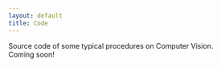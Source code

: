 ```yaml
---
layout: default
title: Code
---
```

<!--This is an example of an additional page you could add to the site (and its navigation).-->
<!--If you like this template, find our group's other code here:-->
<!--* [uwsampa on GitHub](https://github.com/uwsampa/) -->

Source code of some typical procedures on Computer Vision.<br>
Coming soon!
